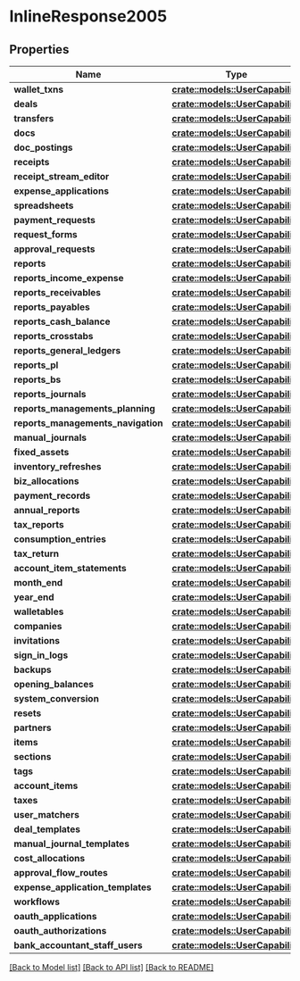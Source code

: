 # InlineResponse2005

## Properties

Name | Type | Description | Notes
------------ | ------------- | ------------- | -------------
**wallet_txns** | [**crate::models::UserCapability**](userCapability.md) |  | 
**deals** | [**crate::models::UserCapability**](userCapability.md) |  | 
**transfers** | [**crate::models::UserCapability**](userCapability.md) |  | 
**docs** | [**crate::models::UserCapability**](userCapability.md) |  | 
**doc_postings** | [**crate::models::UserCapability**](userCapability.md) |  | 
**receipts** | [**crate::models::UserCapability**](userCapability.md) |  | 
**receipt_stream_editor** | [**crate::models::UserCapability**](userCapability.md) |  | 
**expense_applications** | [**crate::models::UserCapability**](userCapability.md) |  | 
**spreadsheets** | [**crate::models::UserCapability**](userCapability.md) |  | 
**payment_requests** | [**crate::models::UserCapability**](userCapability.md) |  | 
**request_forms** | [**crate::models::UserCapability**](userCapability.md) |  | 
**approval_requests** | [**crate::models::UserCapability**](userCapability.md) |  | 
**reports** | [**crate::models::UserCapability**](userCapability.md) |  | 
**reports_income_expense** | [**crate::models::UserCapability**](userCapability.md) |  | 
**reports_receivables** | [**crate::models::UserCapability**](userCapability.md) |  | 
**reports_payables** | [**crate::models::UserCapability**](userCapability.md) |  | 
**reports_cash_balance** | [**crate::models::UserCapability**](userCapability.md) |  | 
**reports_crosstabs** | [**crate::models::UserCapability**](userCapability.md) |  | 
**reports_general_ledgers** | [**crate::models::UserCapability**](userCapability.md) |  | 
**reports_pl** | [**crate::models::UserCapability**](userCapability.md) |  | 
**reports_bs** | [**crate::models::UserCapability**](userCapability.md) |  | 
**reports_journals** | [**crate::models::UserCapability**](userCapability.md) |  | 
**reports_managements_planning** | [**crate::models::UserCapability**](userCapability.md) |  | 
**reports_managements_navigation** | [**crate::models::UserCapability**](userCapability.md) |  | 
**manual_journals** | [**crate::models::UserCapability**](userCapability.md) |  | 
**fixed_assets** | [**crate::models::UserCapability**](userCapability.md) |  | 
**inventory_refreshes** | [**crate::models::UserCapability**](userCapability.md) |  | 
**biz_allocations** | [**crate::models::UserCapability**](userCapability.md) |  | 
**payment_records** | [**crate::models::UserCapability**](userCapability.md) |  | 
**annual_reports** | [**crate::models::UserCapability**](userCapability.md) |  | 
**tax_reports** | [**crate::models::UserCapability**](userCapability.md) |  | 
**consumption_entries** | [**crate::models::UserCapability**](userCapability.md) |  | 
**tax_return** | [**crate::models::UserCapability**](userCapability.md) |  | 
**account_item_statements** | [**crate::models::UserCapability**](userCapability.md) |  | 
**month_end** | [**crate::models::UserCapability**](userCapability.md) |  | 
**year_end** | [**crate::models::UserCapability**](userCapability.md) |  | 
**walletables** | [**crate::models::UserCapability**](userCapability.md) |  | 
**companies** | [**crate::models::UserCapability**](userCapability.md) |  | 
**invitations** | [**crate::models::UserCapability**](userCapability.md) |  | 
**sign_in_logs** | [**crate::models::UserCapability**](userCapability.md) |  | 
**backups** | [**crate::models::UserCapability**](userCapability.md) |  | 
**opening_balances** | [**crate::models::UserCapability**](userCapability.md) |  | 
**system_conversion** | [**crate::models::UserCapability**](userCapability.md) |  | 
**resets** | [**crate::models::UserCapability**](userCapability.md) |  | 
**partners** | [**crate::models::UserCapability**](userCapability.md) |  | 
**items** | [**crate::models::UserCapability**](userCapability.md) |  | 
**sections** | [**crate::models::UserCapability**](userCapability.md) |  | 
**tags** | [**crate::models::UserCapability**](userCapability.md) |  | 
**account_items** | [**crate::models::UserCapability**](userCapability.md) |  | 
**taxes** | [**crate::models::UserCapability**](userCapability.md) |  | 
**user_matchers** | [**crate::models::UserCapability**](userCapability.md) |  | 
**deal_templates** | [**crate::models::UserCapability**](userCapability.md) |  | 
**manual_journal_templates** | [**crate::models::UserCapability**](userCapability.md) |  | 
**cost_allocations** | [**crate::models::UserCapability**](userCapability.md) |  | 
**approval_flow_routes** | [**crate::models::UserCapability**](userCapability.md) |  | 
**expense_application_templates** | [**crate::models::UserCapability**](userCapability.md) |  | 
**workflows** | [**crate::models::UserCapability**](userCapability.md) |  | 
**oauth_applications** | [**crate::models::UserCapability**](userCapability.md) |  | 
**oauth_authorizations** | [**crate::models::UserCapability**](userCapability.md) |  | 
**bank_accountant_staff_users** | [**crate::models::UserCapability**](userCapability.md) |  | 

[[Back to Model list]](../README.md#documentation-for-models) [[Back to API list]](../README.md#documentation-for-api-endpoints) [[Back to README]](../README.md)


